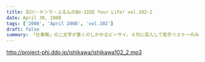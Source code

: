 ```yaml
---
title: 石川・ホンマ・ぶるんのBe-SIDE Your Life! vol.102-2
date: April 30, 2008
tags: ['2008', 'April 2008', 'vol.102']
draft: false
summary: 「仕事無」の二文字が重くのしかかるビーサイ。４月に突入して若手リスナーのみんなが成長していく様にうなずきが止まらないビーサイメンバーです。ぶるんさん給料日ですよ。NAMAE
---
```


http://project-phi.ddo.jp/ishikawa/ishikawa102_2.mp3